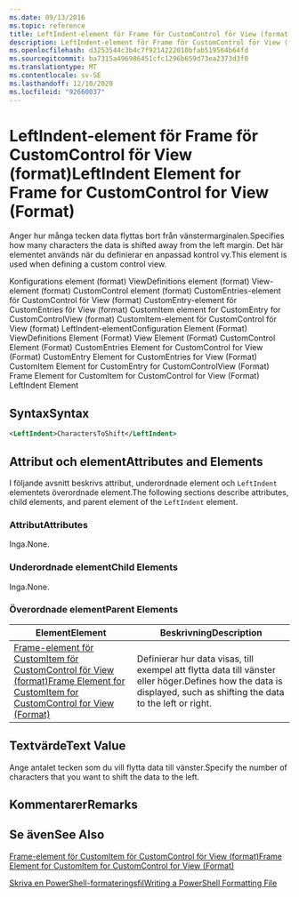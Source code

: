 ```yaml
---
ms.date: 09/13/2016
ms.topic: reference
title: LeftIndent-element för Frame för CustomControl för View (format)
description: LeftIndent-element för Frame för CustomControl för View (format)
ms.openlocfilehash: d3253544c3b4c7f9214222010bfab519564b64fd
ms.sourcegitcommit: ba7315a496986451cfc1296b659d73ea2373d3f0
ms.translationtype: MT
ms.contentlocale: sv-SE
ms.lasthandoff: 12/10/2020
ms.locfileid: "92660037"
---
```

# <a name="leftindent-element-for-frame-for-customcontrol-for-view-format"></a><span data-ttu-id="50bc9-103">LeftIndent-element för Frame för CustomControl för View (format)</span><span class="sxs-lookup"><span data-stu-id="50bc9-103">LeftIndent Element for Frame for CustomControl for View (Format)</span></span>

<span data-ttu-id="50bc9-104">Anger hur många tecken data flyttas bort från vänstermarginalen.</span><span class="sxs-lookup"><span data-stu-id="50bc9-104">Specifies how many characters the data is shifted away from the left margin.</span></span> <span data-ttu-id="50bc9-105">Det här elementet används när du definierar en anpassad kontrol vy.</span><span class="sxs-lookup"><span data-stu-id="50bc9-105">This element is used when defining a custom control view.</span></span>

<span data-ttu-id="50bc9-106">Konfigurations element (format) ViewDefinitions element (format) View-element (format) CustomControl element (format) CustomEntries-element för CustomControl för View (format) CustomEntry-element för CustomEntries för View (format) CustomItem element for CustomEntry for CustomControlView (format) CustomItem-element för CustomControl för View (format) LeftIndent-element</span><span class="sxs-lookup"><span data-stu-id="50bc9-106">Configuration Element (Format) ViewDefinitions Element (Format) View Element (Format) CustomControl Element (Format) CustomEntries Element for CustomControl for View (Format) CustomEntry Element for CustomEntries for View (Format) CustomItem Element for CustomEntry for CustomControlView (Format) Frame Element for CustomItem for CustomControl for View (Format) LeftIndent Element</span></span>

## <a name="syntax"></a><span data-ttu-id="50bc9-107">Syntax</span><span class="sxs-lookup"><span data-stu-id="50bc9-107">Syntax</span></span>

```xml
<LeftIndent>CharactersToShift</LeftIndent>
```

## <a name="attributes-and-elements"></a><span data-ttu-id="50bc9-108">Attribut och element</span><span class="sxs-lookup"><span data-stu-id="50bc9-108">Attributes and Elements</span></span>

<span data-ttu-id="50bc9-109">I följande avsnitt beskrivs attribut, underordnade element och `LeftIndent` elementets överordnade element.</span><span class="sxs-lookup"><span data-stu-id="50bc9-109">The following sections describe attributes, child elements, and parent element of the `LeftIndent` element.</span></span>

### <a name="attributes"></a><span data-ttu-id="50bc9-110">Attribut</span><span class="sxs-lookup"><span data-stu-id="50bc9-110">Attributes</span></span>

<span data-ttu-id="50bc9-111">Inga.</span><span class="sxs-lookup"><span data-stu-id="50bc9-111">None.</span></span>

### <a name="child-elements"></a><span data-ttu-id="50bc9-112">Underordnade element</span><span class="sxs-lookup"><span data-stu-id="50bc9-112">Child Elements</span></span>

<span data-ttu-id="50bc9-113">Inga.</span><span class="sxs-lookup"><span data-stu-id="50bc9-113">None.</span></span>

### <a name="parent-elements"></a><span data-ttu-id="50bc9-114">Överordnade element</span><span class="sxs-lookup"><span data-stu-id="50bc9-114">Parent Elements</span></span>

|<span data-ttu-id="50bc9-115">Element</span><span class="sxs-lookup"><span data-stu-id="50bc9-115">Element</span></span>|<span data-ttu-id="50bc9-116">Beskrivning</span><span class="sxs-lookup"><span data-stu-id="50bc9-116">Description</span></span>|
|-------------|-----------------|
|[<span data-ttu-id="50bc9-117">Frame-element för CustomItem för CustomControl för View (format)</span><span class="sxs-lookup"><span data-stu-id="50bc9-117">Frame Element for CustomItem for CustomControl for View (Format)</span></span>](./frame-element-for-customitem-for-customcontrol-for-view-format.md)|<span data-ttu-id="50bc9-118">Definierar hur data visas, till exempel att flytta data till vänster eller höger.</span><span class="sxs-lookup"><span data-stu-id="50bc9-118">Defines how the data is displayed, such as shifting the data to the left or right.</span></span>|

## <a name="text-value"></a><span data-ttu-id="50bc9-119">Textvärde</span><span class="sxs-lookup"><span data-stu-id="50bc9-119">Text Value</span></span>

<span data-ttu-id="50bc9-120">Ange antalet tecken som du vill flytta data till vänster.</span><span class="sxs-lookup"><span data-stu-id="50bc9-120">Specify the number of characters that you want to shift the data to the left.</span></span>

## <a name="remarks"></a><span data-ttu-id="50bc9-121">Kommentarer</span><span class="sxs-lookup"><span data-stu-id="50bc9-121">Remarks</span></span>

## <a name="see-also"></a><span data-ttu-id="50bc9-122">Se även</span><span class="sxs-lookup"><span data-stu-id="50bc9-122">See Also</span></span>

[<span data-ttu-id="50bc9-123">Frame-element för CustomItem för CustomControl för View (format)</span><span class="sxs-lookup"><span data-stu-id="50bc9-123">Frame Element for CustomItem for CustomControl for View (Format)</span></span>](./frame-element-for-customitem-for-customcontrol-for-view-format.md)

[<span data-ttu-id="50bc9-124">Skriva en PowerShell-formateringsfil</span><span class="sxs-lookup"><span data-stu-id="50bc9-124">Writing a PowerShell Formatting File</span></span>](./writing-a-powershell-formatting-file.md)
